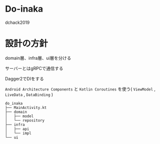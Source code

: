 # Do-inaka
dchack2019

# 設計の方針

domain層、infra層、ui層を分ける

サーバーとはgRPCで通信する

Dagger2でDIをする

`Android Architecture Components` と `Kotlin Coroutines` を使う( `ViewModel` , `LiveData` , `DataBinding` )

```
do_inaka
├── MainActivity.kt
├── domain
│   ├── model
│   └── repository
├── infra
│   ├── api
│   └── impl
└── ui

```